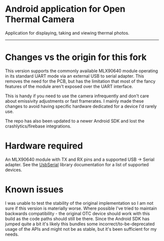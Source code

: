 # Android application for Open Thermal Camera

Application for displaying, taking and viewing thermal photos.

---

# Changes vs the origin for this fork

This version supports the commonly available MLX90640 module operating in its standard UART mode via an external USB to serial adapter. This removes the need for the PCB, but has the limitation that most of the fancy features of the module aren't exposed over the UART interface.

This is handy if you need to use the camera infrequently and don't care about emissivity adjustments or fast framerates. I mainly made these changes to avoid having specific hardware dedicated for a device I'd rarely use.

The repo has also been updated to a newer Android SDK and lost the crashlytics/firebase integrations.

# Hardware required

An MLX90640 module with TX and RX pins and a supported USB -> Serial adapter. See the [UsbSerial](https://github.com/felHR85/UsbSerial) library documentation for a list of supported devices.

# Known issues

I was unable to test the stability of the original implementation so I am not sure if this version is materially worse. Where possible I've tried to maintain backwards compatibility - the original OTC device should work with this build as the code paths should still be there. Since the Android SDK has jumped quite a bit it's likely this bundles some incorrect/to-be-deprecated usage of the APIs and might not be as stable, but it's been sufficient for my needs.